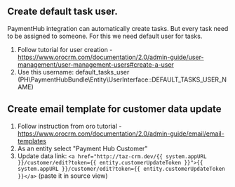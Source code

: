 ## Create default task user. 

PaymentHub integration can automatically create tasks. But every task need to be assigned to someone. For this we need
default user for tasks. 

1. Follow tutorial for user creation - https://www.orocrm.com/documentation/2.0/admin-guide/user-management/user-management-users#create-a-user
2. Use this username: default_tasks_user (PH\PaymentHubBundle\Entity\UserInterface::DEFAULT_TASKS_USER_NAME)


## Create email template for customer data update

1. Follow instruction from oro tutorial - https://www.orocrm.com/documentation/2.0/admin-guide/email/email-templates
2. As an entity select "Payment Hub Customer"
3. Update data link: ``<a href="http://taz-crm.dev/{{ system.appURL }}/customer/edit?token={{ entity.customerUpdateToken }}">{{ system.appURL }}/customer/edit?token={{ entity.customerUpdateToken }}</a>`` (paste it in source view) 

